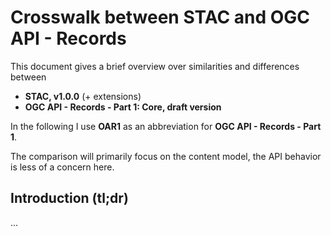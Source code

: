 # Crosswalk between STAC and OGC API - Records

This document gives a brief overview over similarities and differences between
- **STAC, v1.0.0** (+ extensions)
- **OGC API - Records - Part 1: Core, draft version**

In the following I use **OAR1** as an abbreviation for **OGC API - Records - Part 1**.

The comparison will primarily focus on the content model, the API behavior is less of a concern here.

## Introduction (tl;dr)

...